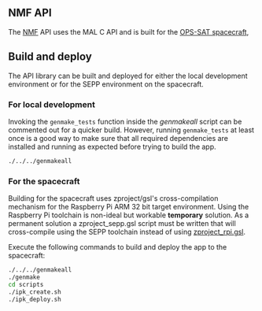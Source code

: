 
## NMF API
The [NMF](https://nanosat-mo-framework.github.io/) API uses the MAL C API and is built for the [OPS-SAT spacecraft](https://opssat1.esoc.esa.int/),

## Build and deploy
The API library can be built and deployed for either the local development environment or for the SEPP environment on the spacecraft.

### For local development
Invoking the `genmake_tests` function inside the *genmakeall* script can be commented out for a quicker build. However, running `genmake_tests` at least once is a good way to make sure that all required dependencies are installed and running as expected before trying to build the app.

```bash
./../../genmakeall 
```

### For the spacecraft
Building for the spacecraft uses zproject/gsl's cross-compilation mechanism for the Raspberry Pi ARM 32 bit target environment. Using the Raspberry Pi toolchain is non-ideal but workable **temporary** solution. As a permanent solution a zproject_sepp.gsl script must be written that will cross-compile using the SEPP toolchain instead of using [zproject_rpi.gsl](https://github.com/zeromq/zproject/blob/master/zproject_rpi.gsl).

Execute the following commands to build and deploy the app to the spacecraft:

```bash
./../../genmakeall
./genmake
cd scripts
./ipk_create.sh
./ipk_deploy.sh
```